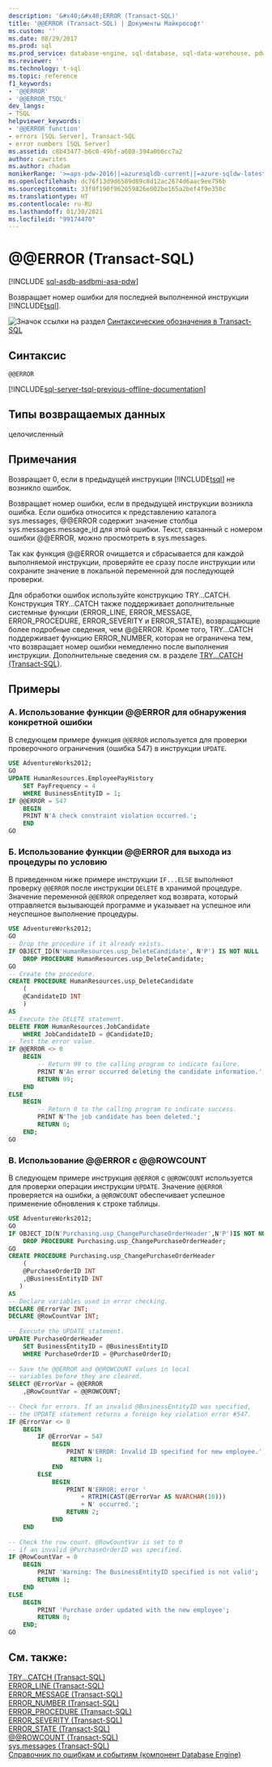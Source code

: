 ```yaml
---
description: '&#x40;&#x40;ERROR (Transact-SQL)'
title: '@@ERROR (Transact-SQL) | Документы Майкрософт'
ms.custom: ''
ms.date: 08/29/2017
ms.prod: sql
ms.prod_service: database-engine, sql-database, sql-data-warehouse, pdw
ms.reviewer: ''
ms.technology: t-sql
ms.topic: reference
f1_keywords:
- '@@ERROR'
- '@@ERROR_TSQL'
dev_langs:
- TSQL
helpviewer_keywords:
- '@@ERROR function'
- errors [SQL Server], Transact-SQL
- error numbers [SQL Server]
ms.assetid: c8b43477-b6c0-49bf-a608-394a0b6cc7a2
author: cawrites
ms.author: chadam
monikerRange: '>=aps-pdw-2016||=azuresqldb-current||=azure-sqldw-latest||>=sql-server-2016||>=sql-server-linux-2017||=azuresqldb-mi-current'
ms.openlocfilehash: dc76f13d9d6589d89c8d12ac2674d6aac9ee756b
ms.sourcegitcommit: 33f0f190f962059826e002be165a2bef4f9e350c
ms.translationtype: HT
ms.contentlocale: ru-RU
ms.lasthandoff: 01/30/2021
ms.locfileid: "99174470"
---
```

# <a name="x40x40error-transact-sql"></a>&#x40;&#x40;ERROR (Transact-SQL)
[!INCLUDE [sql-asdb-asdbmi-asa-pdw](../../includes/applies-to-version/sql-asdb-asdbmi-asa-pdw.md)]

  Возвращает номер ошибки для последней выполненной инструкции [!INCLUDE[tsql](../../includes/tsql-md.md)].  
  
 ![Значок ссылки на раздел](../../database-engine/configure-windows/media/topic-link.gif "Значок ссылки на раздел") [Синтаксические обозначения в Transact-SQL](../../t-sql/language-elements/transact-sql-syntax-conventions-transact-sql.md)  
  
## <a name="syntax"></a>Синтаксис  
  
```  
@@ERROR  
```  
  
[!INCLUDE[sql-server-tsql-previous-offline-documentation](../../includes/sql-server-tsql-previous-offline-documentation.md)]

## <a name="return-types"></a>Типы возвращаемых данных
 целочисленный  
  
## <a name="remarks"></a>Примечания  
 Возвращает 0, если в предыдущей инструкции [!INCLUDE[tsql](../../includes/tsql-md.md)] не возникло ошибок.  
  
 Возвращает номер ошибки, если в предыдущей инструкции возникла ошибка. Если ошибка относится к представлению каталога sys.messages, @@ERROR содержит значение столбца sys.messages.message_id для этой ошибки. Текст, связанный с номером ошибки @@ERROR, можно просмотреть в sys.messages.  
  
 Так как функция @@ERROR очищается и сбрасывается для каждой выполняемой инструкции, проверяйте ее сразу после инструкции или сохраните значение в локальной переменной для последующей проверки.  
  
 Для обработки ошибок используйте конструкцию TRY...CATCH. Конструкция TRY...CATCH также поддерживает дополнительные системные функции (ERROR_LINE, ERROR_MESSAGE, ERROR_PROCEDURE, ERROR_SEVERITY и ERROR_STATE), возвращающие более подробные сведения, чем @@ERROR. Кроме того, TRY...CATCH поддерживает функцию ERROR_NUMBER, которая не ограничена тем, что возвращает номер ошибки немедленно после выполнения инструкции. Дополнительные сведения см. в разделе [TRY...CATCH (Transact-SQL)](../../t-sql/language-elements/try-catch-transact-sql.md).  
  
## <a name="examples"></a>Примеры  
  
### <a name="a-using-error-to-detect-a-specific-error"></a>A. Использование функции @@ERROR для обнаружения конкретной ошибки  
 В следующем примере функция `@@ERROR` используется для проверки проверочного ограничения (ошибка 547) в инструкции `UPDATE`.  
  
```sql  
USE AdventureWorks2012;  
GO  
UPDATE HumanResources.EmployeePayHistory  
    SET PayFrequency = 4  
    WHERE BusinessEntityID = 1;  
IF @@ERROR = 547
    BEGIN
    PRINT N'A check constraint violation occurred.';
    END
GO  
```  
  
### <a name="b-using-error-to-conditionally-exit-a-procedure"></a>Б. Использование функции @@ERROR для выхода из процедуры по условию  
 В приведенном ниже примере инструкции `IF...ELSE` выполняют проверку `@@ERROR` после инструкции `DELETE` в хранимой процедуре. Значение переменной `@@ERROR` определяет код возврата, который отправляется вызывающей программе и указывает на успешное или неуспешное выполнение процедуры.  
  
```sql  
USE AdventureWorks2012;  
GO  
-- Drop the procedure if it already exists.  
IF OBJECT_ID(N'HumanResources.usp_DeleteCandidate', N'P') IS NOT NULL  
    DROP PROCEDURE HumanResources.usp_DeleteCandidate;  
GO  
-- Create the procedure.  
CREATE PROCEDURE HumanResources.usp_DeleteCandidate   
    (  
    @CandidateID INT  
    )  
AS  
-- Execute the DELETE statement.  
DELETE FROM HumanResources.JobCandidate  
    WHERE JobCandidateID = @CandidateID;  
-- Test the error value.  
IF @@ERROR <> 0   
    BEGIN  
        -- Return 99 to the calling program to indicate failure.  
        PRINT N'An error occurred deleting the candidate information.';  
        RETURN 99;  
    END  
ELSE  
    BEGIN  
        -- Return 0 to the calling program to indicate success.  
        PRINT N'The job candidate has been deleted.';  
        RETURN 0;  
    END;  
GO  
```  
  
### <a name="c-using-error-with-rowcount"></a>В. Использование @@ERROR с @@ROWCOUNT  
 В следующем примере инструкция `@@ERROR` с `@@ROWCOUNT` используется для проверки операции инструкции `UPDATE`. Значение `@@ERROR` проверяется на ошибки, а `@@ROWCOUNT` обеспечивает успешное применение обновления к строке таблицы.  
  
```sql  
USE AdventureWorks2012;  
GO  
IF OBJECT_ID(N'Purchasing.usp_ChangePurchaseOrderHeader',N'P')IS NOT NULL  
    DROP PROCEDURE Purchasing.usp_ChangePurchaseOrderHeader;  
GO  
CREATE PROCEDURE Purchasing.usp_ChangePurchaseOrderHeader  
    (  
    @PurchaseOrderID INT  
    ,@BusinessEntityID INT  
   )  
AS  
-- Declare variables used in error checking.  
DECLARE @ErrorVar INT;  
DECLARE @RowCountVar INT;  
  
-- Execute the UPDATE statement.  
UPDATE PurchaseOrderHeader   
    SET BusinessEntityID = @BusinessEntityID   
    WHERE PurchaseOrderID = @PurchaseOrderID;  
  
-- Save the @@ERROR and @@ROWCOUNT values in local   
-- variables before they are cleared.  
SELECT @ErrorVar = @@ERROR  
    ,@RowCountVar = @@ROWCOUNT;  
  
-- Check for errors. If an invalid @BusinessEntityID was specified,  
-- the UPDATE statement returns a foreign key violation error #547.  
IF @ErrorVar <> 0  
    BEGIN  
        IF @ErrorVar = 547  
            BEGIN  
                PRINT N'ERROR: Invalid ID specified for new employee.';  
                 RETURN 1;  
            END  
        ELSE  
            BEGIN  
                PRINT N'ERROR: error '  
                    + RTRIM(CAST(@ErrorVar AS NVARCHAR(10)))  
                    + N' occurred.';  
                RETURN 2;  
            END  
    END  
  
-- Check the row count. @RowCountVar is set to 0   
-- if an invalid @PurchaseOrderID was specified.  
IF @RowCountVar = 0  
    BEGIN  
        PRINT 'Warning: The BusinessEntityID specified is not valid';  
        RETURN 1;  
    END  
ELSE  
    BEGIN  
        PRINT 'Purchase order updated with the new employee';  
        RETURN 0;  
    END;  
GO  
```  

  
## <a name="see-also"></a>См. также:  
 [TRY...CATCH (Transact-SQL)](../../t-sql/language-elements/try-catch-transact-sql.md)   
 [ERROR_LINE (Transact-SQL)](../../t-sql/functions/error-line-transact-sql.md)   
 [ERROR_MESSAGE (Transact-SQL)](../../t-sql/functions/error-message-transact-sql.md)   
 [ERROR_NUMBER (Transact-SQL)](../../t-sql/functions/error-number-transact-sql.md)   
 [ERROR_PROCEDURE (Transact-SQL)](../../t-sql/functions/error-procedure-transact-sql.md)   
 [ERROR_SEVERITY (Transact-SQL)](../../t-sql/functions/error-severity-transact-sql.md)   
 [ERROR_STATE (Transact-SQL)](../../t-sql/functions/error-state-transact-sql.md)   
 [@@ROWCOUNT (Transact-SQL)](../../t-sql/functions/rowcount-transact-sql.md)   
 [sys.messages (Transact-SQL)](../../relational-databases/system-catalog-views/messages-for-errors-catalog-views-sys-messages.md)     
 [Справочник по ошибкам и событиям (компонент Database Engine)](../../relational-databases/errors-events/errors-and-events-reference-database-engine.md)     
  

